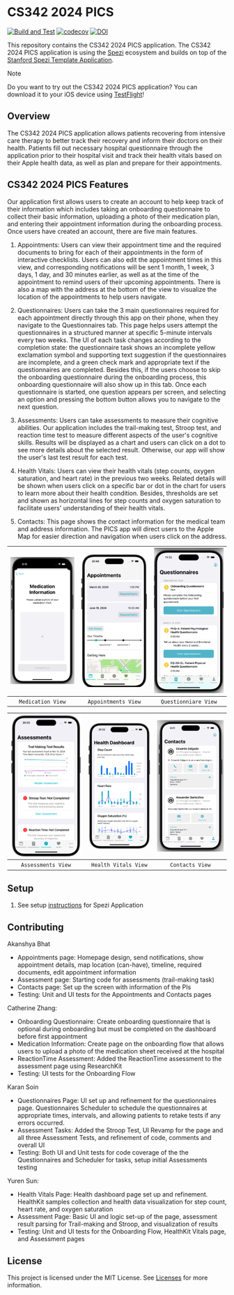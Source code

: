 <!--

This source file is part of the PICS based on the Stanford Spezi Template Application project

SPDX-FileCopyrightText: 2024 Stanford University

SPDX-License-Identifier: MIT

-->

# CS342 2024 PICS

[![Build and Test](https://github.com/CS342/2024-PICS/actions/workflows/build-and-test.yml/badge.svg)](https://github.com/CS342/2024-PICS/actions/workflows/build-and-test.yml)
[![codecov](https://codecov.io/gh/CS342/2024-PICS/graph/badge.svg?token=4vc3Z0TQWh)](https://codecov.io/gh/CS342/2024-PICS)
[![DOI](https://zenodo.org/badge/DOI/10.5281/zenodo.10521603.svg)](https://doi.org/10.5281/zenodo.10521603)

This repository contains the CS342 2024 PICS application.
The CS342 2024 PICS application is using the [Spezi](https://github.com/StanfordSpezi/Spezi) ecosystem and builds on top of the [Stanford Spezi Template Application](https://github.com/StanfordSpezi/SpeziTemplateApplication).

> [!NOTE]  
> Do you want to try out the CS342 2024 PICS application? You can download it to your iOS device using [TestFlight](https://testflight.apple.com/join/oHPpBoKG)!

## Overview
The CS342 2024 PICS application allows patients recovering from intensive care therapy to better track their recovery and inform their doctors on their health. Patients fill out necessary hospital questionnaire through the application prior to their hospital visit and track their health vitals based on their Apple health data, as well as plan and prepare for their appointments. 

## CS342 2024 PICS Features
Our application first allows users to create an account to help keep track of their information which includes taking an onboarding questionnaire to collect their basic information, uploading a photo of their medication plan, and entering their appointment information during the onboarding process. Once users have created an account, there are five main features. 

1. Appointments: Users can view their appointment time and the required documents to bring for each of their appointments in the form of interactive checklists. Users can also edit the appointment times in this view, and corresponding notifications will be sent 1 month, 1 week, 3 days, 1 day, and 30 minutes earlier, as well as at the time of the appointment to remind users of their upcoming appointments. There is also a map with the address at the bottom of the view to visualize the location of the appointments to help users navigate.

2. Questionnaires: Users can take the 3 main questionnaires required for each appointment directly through this app on their phone, when they navigate to the Questionnaires tab. This page helps users attempt the questionnaires in a structured manner at specific 5-minute intervals every two weeks. The UI of each task changes according to the completion state: the questionnaire task shows an incomplete yellow exclamation symbol and supporting text suggestion if the questionnaires are incomplete, and a green check mark and appropriate text if the questionnaires are completed. Besides this, if the users choose to skip the onboarding questionnaire during the onboarding process, this onboarding questionnaire will also show up in this tab. Once each questionnaire is started, one question appears per screen, and selecting an option and pressing the bottom button allows you to navigate to the next question.

3. Assessments: Users can take assessments to measure their cognitive abilities. Our application includes the trail-making test, Stroop test, and reaction time test to measure different aspects of the user's cognitive skills. Results will be displayed as a chart and users can click on a dot to see more details about the selected result. Otherwise, our app will show the user's last test result for each test.

4. Health Vitals: Users can view their health vitals (step counts, oxygen saturation, and heart rate) in the previous two weeks. Related details will be shown when users click on a specific bar or dot in the chart for users to learn more about their health condition. Besides, thresholds are set and shown as horizontal lines for step counts and oxygen saturation to facilitate users' understanding of their health vitals.

5. Contacts: This page shows the contact information for the medical team and address information. The PICS app will direct users to the Apple Map for easier direction and navigation when users click on the address.

|<picture><source media="(prefers-color-scheme: dark)" srcset="Resources/MedicationView~dark.png"><img src="Resources/MedicationView.png" width="250" alt="Screenshot displaying the Medication View." /></picture>|<picture><source media="(prefers-color-scheme: dark)" srcset="Resources/AppointmentView~dark.png"><img src="Resources/AppointmentView.png" width="250" alt="Screenshot displaying the Appointments View." /></picture>|<picture><source media="(prefers-color-scheme: dark)" srcset="Resources/QuestionnaireView~dark.png"><img src="Resources/QuestionnaireView.png" width="250" alt="Screenshot displaying the Questionnaire View." /></picture>|
|:--:|:--:|:--:|
|`Medication View`|`Appointments View`|`Questionniare View`|

|<picture><source media="(prefers-color-scheme: dark)" srcset="Resources/AssessmentView~dark.png"><img src="Resources/AssessmentView.png" width="250" alt="Screenshot displaying the Assessment View." /></picture>|<picture><source media="(prefers-color-scheme: dark)" srcset="Resources/HealthDashboardView~dark.png"><img src="Resources/HealthDashboardView.png" width="250" alt="Screenshot displaying the Health Vitals View." /></picture>|<picture><source media="(prefers-color-scheme: dark)" srcset="Resources/ContactsView~dark.png"><img src="Resources/ContactsView.png" width="250" alt="Screenshot displaying the Contacts View." /></picture>|
|:--:|:--:|:--:|
|`Assessments View`|`Health Vitals View`|`Contacts View`|

## Setup
1. See setup [instructions](https://spezi.health/SpeziTemplateApplication/documentation/templateapplication/setup/) for Spezi Application

## Contributing

Akanshya Bhat
- Appointments page: Homepage design, send notifications, show appointment details, map location (can-have), timeline, required documents, edit appointment information
- Assessment page: Starting code for assessments (trail-making task)
- Contacts page: Set up the screen with information of the PIs
- Testing: Unit and UI tests for the Appointments and Contacts pages

Catherine Zhang:
- Onboarding Questionnaire: Create onboarding questionnaire that is optional during onboarding but must be completed on the dashboard before first appointment
- Medication Information: Create page on the onboarding flow that allows users to upload a photo of the medication sheet received at the hospital
- ReactionTime Assessment: Added the ReactionTime assessment to the assessment page using ResearchKit
- Testing: UI tests for the Onboarding Flow

Karan Soin
- Questionnaires Page: UI set up and refinement for the questionnaires page. Questionnaires Scheduler to schedule the questionnaires at appropriate times, intervals, and allowing patients to retake tests if any errors occurred.
- Assessment Tasks: Added the Stroop Test, UI Revamp for the page and all three Assessment Tests, and refinement of code, comments and overall UI
- Testing: Both UI and Unit tests for code coverage of the the Questionnaires and Scheduler for tasks, setup initial Assessments testing 

Yuren Sun:
- Health Vitals Page: Health dashboard page set up and refinement. HealthKit samples collection and health data visualization for step count, heart rate, and oxygen saturation
- Assessment Page: Basic UI and logic set-up of the page, assessment result parsing for Trail-making and Stroop, and visualization of results
- Testing: Unit and UI tests for the Onboarding Flow, HealthKit Vitals page, and Assessment pages


## License

This project is licensed under the MIT License. See [Licenses](LICENSES) for more information.
